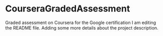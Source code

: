 # CourseraGradedAssessment
Graded assessment on Coursera for the Google certification
I am editing the README file. Adding some more details about the project description.
